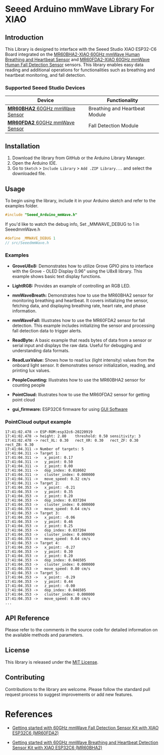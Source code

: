 # Seeed Arduino mmWave Library For XIAO

## Introduction

This Library is designed to interface with the Seeed Studio XIAO ESP32-C6 Board integrated on the [MR60BHA2-XIAO 60GHz mmWave Human Breathing and Heartbeat Sensor](https://www.seeedstudio.com/MR60BHA2-60GHz-mmWave-Sensor-Breathing-and-Heartbeat-Module-p-5945.html) and [MR60FDA2-XIAO 60GHz mmWave Human Fall Detection Sensor](https://www.seeedstudio.com/MR60FDA2-60GHz-mmWave-Sensor-Fall-Detection-Module-p-5946.html)  sensors. This library enables easy data reading and additional operations for functionalities such as breathing and heartbeat monitoring, and fall detection.

### Supported Seeed Studio Devices

| Device                           | Functionality                  |
| -------------------------------- | ------------------------------ |
| [**MR60BHA2** 60GHz mmWave Sensor](https://www.seeedstudio.com/MR60BHA2-60GHz-mmWave-Sensor-Breathing-and-Heartbeat-Module-p-5945.html) | Breathing and Heartbeat Module |
| [**MR60FDA2** 60GHz mmWave Sensor](https://www.seeedstudio.com/MR60FDA2-60GHz-mmWave-Sensor-Fall-Detection-Module-p-5946.html) | Fall Detection Module          |

## Installation

1. Download the library from GitHub or the Arduino Library Manager.
2. Open the Arduino IDE.
3. Go to `Sketch` > `Include Library` > `Add .ZIP Library...` and select the downloaded file.

## Usage

To begin using the library, include it in your Arduino sketch and refer to the examples folder.

```cpp
#include "Seeed_Arduino_mmWave.h"
```

If you'd like to watch the debug info, Set _MMWAVE_DEBUG to 1 in SeeedmmWave.h

```cpp
#define _MMWAVE_DEBUG 1
// src/SeeedmmWave.h
```

### Examples

- **GroveU8x8:** Demonstrates how to utilize Grove GPIO pins to interface with the Grove - OLED Display 0.96" using the U8x8 library. This example shows basic text display functions.

- **LightRGB:** Provides an example of controlling an RGB LED.

- **mmWaveBreath:** Demonstrates how to use the MR60BHA2 sensor for monitoring breathing and heartbeat. It covers initializing the sensor, fetching data, and displaying breathing rate, heart rate, and phase information.

- **mmWaveFall:** Illustrates how to use the MR60FDA2 sensor for fall detection. This example includes initializing the sensor and processing fall detection data to trigger alerts.

- **ReadByte:** A basic example that reads bytes of data from a sensor or serial input and displays the raw data. Useful for debugging and understanding data formats.

- **ReadLuxValue:** Shows how to read lux (light intensity) values from the onboard light sensor. It demonstrates sensor initialization, reading, and printing lux values.

- **PeopleCounting:** Illustrates how to use the MR60BHA2 sensor for counting people

- **PointCloud:** Illustrates how to use the MR60FDA2 sensor for getting point cloud

- **gui_firmware:** ESP32C6 firmware for using [GUI Software](https://wiki.seeedstudio.com/getting_started_with_mr60fda2_mmwave_kit/#resources)

### PointCloud output example
```
17:41:02.478 -> ESP-ROM:esp32c6-20220919
17:41:02.478 -> height: 2.80	threshold: 0.50	sensitivity: 3
17:41:02.478 -> rect_XL: 0.30	rect_XR: 0.30	rect_ZF: 0.30	rect_ZB: 0.30
17:41:04.311 -> Number of targets: 5
17:41:04.311 -> Target 1:
17:41:04.311 ->   x_point: 0.17
17:41:04.311 ->   y_point: 0.50
17:41:04.311 ->   z_point: 0.00
17:41:04.311 ->   dop_index: 0.018602
17:41:04.311 ->   cluster_index: 0.000000
17:41:04.311 ->   move_speed: 0.32 cm/s
17:41:04.311 -> Target 2:
17:41:04.353 ->   x_point: -0.21
17:41:04.353 ->   y_point: 0.35
17:41:04.353 ->   z_point: 0.20
17:41:04.353 ->   dop_index: 0.037204
17:41:04.353 ->   cluster_index: 0.000000
17:41:04.353 ->   move_speed: 0.64 cm/s
17:41:04.353 -> Target 3:
17:41:04.353 ->   x_point: -0.06
17:41:04.353 ->   y_point: 0.46
17:41:04.353 ->   z_point: 0.25
17:41:04.353 ->   dop_index: 0.037204
17:41:04.353 ->   cluster_index: 0.000000
17:41:04.353 ->   move_speed: 0.64 cm/s
17:41:04.353 -> Target 4:
17:41:04.353 ->   x_point: -0.27
17:41:04.353 ->   y_point: 0.30
17:41:04.353 ->   z_point: 0.20
17:41:04.353 ->   dop_index: 0.046505
17:41:04.353 ->   cluster_index: 0.000000
17:41:04.353 ->   move_speed: 0.80 cm/s
17:41:04.353 -> Target 5:
17:41:04.353 ->   x_point: -0.29
17:41:04.353 ->   y_point: 0.44
17:41:04.353 ->   z_point: -0.00
17:41:04.353 ->   dop_index: 0.046505
17:41:04.353 ->   cluster_index: 0.000000
17:41:04.353 ->   move_speed: 0.80 cm/s
...
```

## API Reference

Please refer to the comments in the source code for detailed information on the available methods and parameters.

## License

This library is released under the [MIT License](https://github.com/love4yzp/Seeed-mmWave-library/blob/main/LICENSE).

## Contributing
Contributions to the library are welcome. Please follow the standard pull request process to suggest improvements or add new features.

# References
- [Getting started with 60GHz mmWave Fall Detection Sensor Kit with XIAO ESP32C6 (MR60FDA2)](https://wiki.seeedstudio.com/getting_started_with_mr60fda2_mmwave_kit/)

- [Getting started with 60GHz mmWave Breathing and Heartbeat Detection Sensor Kit with XIAO ESP32C6 (MR60BHA2)](https://wiki.seeedstudio.com/getting_started_with_mr60bha2_mmwave_kit/)